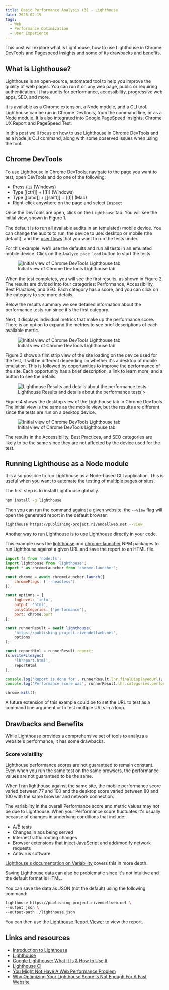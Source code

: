 ```yaml
---
title: Basic Performance Analysis (3) - Lighthouse
date: 2025-02-19
tags:
  - Web
  - Performance Optimization
  - User Experience
---
```


This post will explore what is Lighthouse, how to use Lighthouse in Chrome DevTools and Pagespeed Insights and some of its drawbacks and benefits.

## What is Lighthouse?

Lighthouse is an open-source, automated tool to help you improve the quality of web pages. You can run it on any web page, public or requiring authentication. It has audits for performance, accessibility, progressive web apps, SEO, and more.

It is available as a Chrome extension, a Node module, and a CLI tool. Lighthouse can be run in Chrome DevTools, from the command line, or as a Node module. It is also integrated into Google PageSpeed Insights, Chrome UX Report and PageSpeed Test.

In this post we'll focus on how to use Lighthouse in Chrome DevTools and as a Node.js CLI command, along with some observed issues when using the tool.

## Chrome DevTools

To use Lighthouse in Chrome DevTools, navigate to the page you want to test, open DevTools and do one of the following:

* Press `F12` (Windows)
* Type [[ctrl]] + [[I]] (Windows)
* Type [[cmd]] + [[shift]] + [[I]] (Mac)
* Right-click anywhere on the page and select `Inspect`

Once the DevTools are open, click on the `Lighthouse` tab. You will see the initial view, shown in Figure 1.

The default is to run all available audits in an (emulated) mobile device. You can change the audits to run, the device to use: desktop or mobile (the default), and the [user flows](https://github.com/GoogleChrome/lighthouse/blob/HEAD/docs/user-flows.md) that you want to run the tests under.

For this example, we'll use the defaults and run all tests in an emulated mobile device. Click on the `Analyze page load` button to start the tests.

<figure>
	<img src='https://res.cloudinary.com/dfh6ihzvj/image/upload/c_scale,w_500/f_auto,q_auto/lighthouse01' alt='Initial view of Chrome DevTools Lighthouse tab'>
	<figcaption>Initial view of Chrome DevTools Lighthouse tab</figcaption>
</figure>

When the test completes, you will see the first results, as shown in Figure 2. The results are divided into four categories: Performance, Accessibility, Best Practices, and SEO. Each category has a score, and you can click on the category to see more details.

Below the results summary we see detailed information about the performance tests run since it's the first category.

Next, it displays individual metrics that make up the performance score. There is an option to expand the metrics to see brief descriptions of each available metric.

<figure>
	<img src='https://res.cloudinary.com/dfh6ihzvj/image/upload/c_scale,w_500/f_auto,q_auto/lighthouse02' alt='Initial view of Chrome DevTools Lighthouse tab'>
	<figcaption>Initial view of Chrome DevTools Lighthouse tab</figcaption>
</figure>

Figure 3 shows a film strip view of the site loading on the device used for the test, it will be different depending on whether it's a desktop of mobile emulation. This is followed by opportunities to improve the performance of the site. Each opportunity has a brief description, a link to learn more, and a button to see the details.

<figure>
	<img src='https://res.cloudinary.com/dfh6ihzvj/image/upload/c_scale,w_500/f_auto,q_auto/lighthouse03' alt='Lighthouse Results and details about the performance tests'>
	<figcaption>Lighthouse Results and details about the performance tests'></figcaption>
</figure>

Figure 4 shows the desktop view of the Lighthouse tab in Chrome DevTools. The initial view is the same as the mobile view, but the results are different since the tests are run on a desktop device.

<figure>
		<img src='https://res.cloudinary.com/dfh6ihzvj/image/upload/c_scale,w_500/f_auto,q_auto/lighthouse04' alt='Initial view of Chrome DevTools Lighthouse tab'>
	<figcaption>Initial view of Chrome DevTools Lighthouse tab</figcaption>
</figure>

The results in the Accessibility, Best Practices, and SEO categories are likely to be the same since they are not affected by the device used for the test.

## Running Lighthouse as a Node module

It is also possible to run Lighthouse as a Node-based CLI application. This is useful when you want to automate the testing of multiple pages or sites.

The first step is to install Lighthouse globally.

```bash
npm install -g lighthouse
```

Then you can run the command against a given website. the `--view` flag will open the generated report in the default browser.

```bash
lighthouse https://publishing-project.rivendellweb.net --view
```

Another way to run Lighthouse is to use Lighthouse directly in your code.

This example uses the [lighthouse](https://www.npmjs.com/package/lighthouse) and [chrome-launcher](https://www.npmjs.com/package/chrome-launcher) NPM packages to run Lighthouse against a given URL and save the report to an HTML file.

```js
import fs from 'node:fs';
import lighthouse from 'lighthouse';
import * as chromeLauncher from 'chrome-launcher';

const chrome = await chromeLauncher.launch({
	chromeFlags: ['--headless']
});

const options = {
	logLevel: 'info',
	output: 'html',
	onlyCategories: ['performance'],
	port: chrome.port
};

const runnerResult = await lighthouse(
	'https://publishing-project.rivendellweb.net',
	options
);

const reportHtml = runnerResult.report;
fs.writeFileSync(
	'lhreport.html',
	reportHtml
);

console.log('Report is done for', runnerResult.lhr.finalDisplayedUrl);
console.log('Performance score was', runnerResult.lhr.categories.performance.score * 100);

chrome.kill();
```

A future extension of this example could be to set the URL to test as a command line argument or to test multiple URLs in a loop.

## Drawbacks and Benefits

While Lighthouse provides a comprehensive set of tools to analyza a website's performance, it has some drawbacks.

### Score volatility

Lighthouse performance scores are not guaranteed to remain constant. Even when you run the same test on the same browsers, the performance values are not guaranteed to be the same.

When I ran lighthouse against the same site, the mobile performance score varied between 77 and 100 and the desktop score varied between 80 and 100 with the same browser and network connection.

The variability in the overall Performance score and metric values may not be due to Lighthouse. When your Performance score fluctuates it's usually because of changes in underlying conditions that include:

* A/B tests
* Changes in ads being served
* Internet traffic routing changes
* Browser extensions that inject JavaScript and add/modify network requests
* Antivirus software

[Lighthouse's documentation on Variability](https://github.com/GoogleChrome/lighthouse/blob/master/docs/variability.md) covers this in more depth.

Saving Lighthouse data can also be problematic since it's not intuitive and the default format is HTML.

You can save the data as JSON (not the default) using the following command:

```bash
lighthouse https://publishing-project.rivendellweb.net \
--output json \
--output-path ./lighthouse.json
```

You can then use the [Lighthouse Report Viewer](https://googlechrome.github.io/lighthouse/viewer/) to view the report.

## Links and resources

* [Introduction to Lighthouse](https://developer.chrome.com/docs/lighthouse/overview/)
* [Lighthouse](https://developer.chrome.com/docs/lighthouse/)
* [Google Lighthouse: What It Is & How to Use It](https://www.semrush.com/blog/google-lighthouse/)
* [Lighthouse CI](https://github.com/GoogleChrome/lighthouse-ci/blob/main/docs/getting-started.md)
* [You Might Not Have A Web Performance Problem](https://www.debugbear.com/blog/poor-performance-score-good-performance)
* [Why Optimizing Your Lighthouse Score Is Not Enough For A Fast Website](https://www.smashingmagazine.com/2024/11/why-optimizing-lighthouse-score-not-enough-fast-website/)
